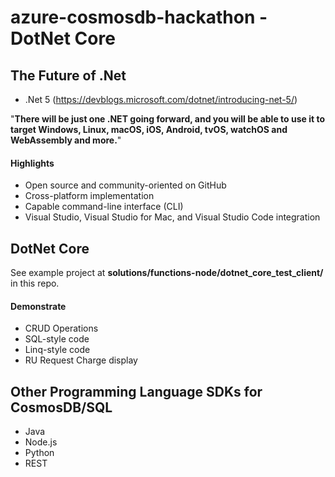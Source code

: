 # azure-cosmosdb-hackathon - DotNet Core

## The Future of .Net

- .Net 5 (https://devblogs.microsoft.com/dotnet/introducing-net-5/)

"**There will be just one .NET going forward, and you will be able to use it to target Windows, Linux, macOS, iOS, Android, tvOS, watchOS and WebAssembly and more.**"

#### Highlights

- Open source and community-oriented on GitHub
- Cross-platform implementation
- Capable command-line interface (CLI)
- Visual Studio, Visual Studio for Mac, and Visual Studio Code integration

## DotNet Core

See example project at **solutions/functions-node/dotnet_core_test_client/** in this repo.

#### Demonstrate

- CRUD Operations
- SQL-style code
- Linq-style code
- RU Request Charge display

## Other Programming Language SDKs for CosmosDB/SQL

- Java
- Node.js
- Python
- REST
